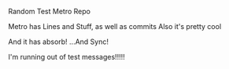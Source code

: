 Random Test Metro Repo

Metro has Lines and Stuff, as well as commits
Also it's pretty cool

And it has absorb!
...And Sync!

I'm running out of test messages!!!!!
